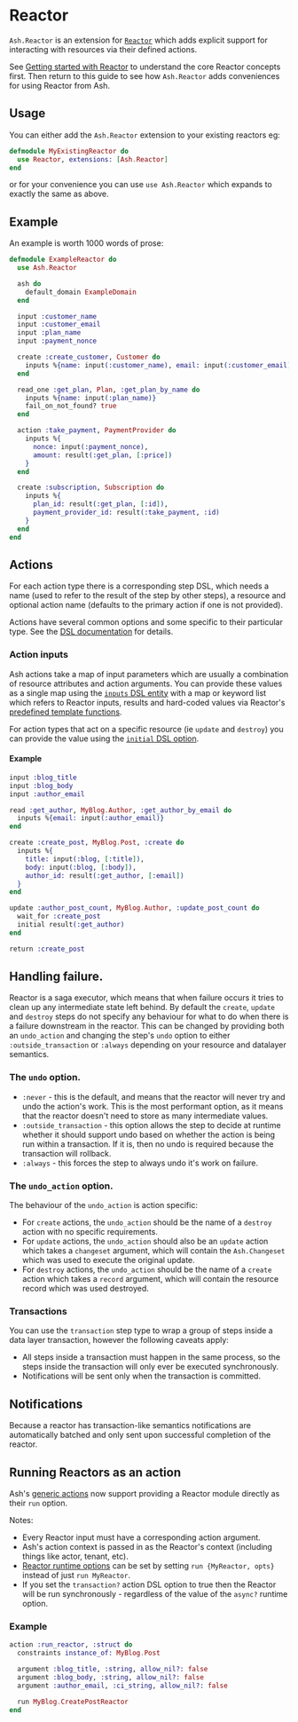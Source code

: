 # Reactor

`Ash.Reactor` is an extension for [`Reactor`](https://github.com/ash-project/reactor) which adds explicit support for interacting with resources via their defined actions.

See [Getting started with Reactor](https://hexdocs.pm/reactor/getting-started-with-reactor.html) to understand the core Reactor concepts first. Then return to this guide to see how `Ash.Reactor` adds conveniences for using Reactor from Ash.

## Usage

You can either add the `Ash.Reactor` extension to your existing reactors eg:

```elixir
defmodule MyExistingReactor do
  use Reactor, extensions: [Ash.Reactor]
end
```

or for your convenience you can use `use Ash.Reactor` which expands to exactly the same as above.

## Example

An example is worth 1000 words of prose:

```elixir
defmodule ExampleReactor do
  use Ash.Reactor

  ash do
    default_domain ExampleDomain
  end

  input :customer_name
  input :customer_email
  input :plan_name
  input :payment_nonce

  create :create_customer, Customer do
    inputs %{name: input(:customer_name), email: input(:customer_email)}
  end

  read_one :get_plan, Plan, :get_plan_by_name do
    inputs %{name: input(:plan_name)}
    fail_on_not_found? true
  end

  action :take_payment, PaymentProvider do
    inputs %{
      nonce: input(:payment_nonce),
      amount: result(:get_plan, [:price])
    }
  end

  create :subscription, Subscription do
    inputs %{
      plan_id: result(:get_plan, [:id]),
      payment_provider_id: result(:take_payment, :id)
    }
  end
end
```

## Actions

For each action type there is a corresponding step DSL, which needs a name (used
to refer to the result of the step by other steps), a resource and optional
action name (defaults to the primary action if one is not provided).

Actions have several common options and some specific to their particular type.
See the [DSL documentation](dsl-ash-reactor.html) for
details.

### Action inputs

Ash actions take a map of input parameters which are usually a combination of
resource attributes and action arguments. You can provide these values as a
single map using the [`inputs` DSL entity](dsl-ash-reactor.html#reactor-action-inputs) with a map or keyword list which refers to Reactor inputs, results and hard-coded values via Reactor's [predefined template functions](https://hexdocs.pm/reactor/Reactor.Dsl.Argument.html#functions).

For action types that act on a specific resource (ie `update` and `destroy`) you can provide the value using the [`initial` DSL option](dsl-ash-reactor.html#reactor-update-initial).

#### Example

```elixir
input :blog_title
input :blog_body
input :author_email

read :get_author, MyBlog.Author, :get_author_by_email do
  inputs %{email: input(:author_email)}
end

create :create_post, MyBlog.Post, :create do
  inputs %{
    title: input(:blog, [:title]),
    body: input(:blog, [:body]),
    author_id: result(:get_author, [:email])
  }
end

update :author_post_count, MyBlog.Author, :update_post_count do
  wait_for :create_post
  initial result(:get_author)
end

return :create_post
```

## Handling failure.

Reactor is a saga executor, which means that when failure occurs it tries to
clean up any intermediate state left behind. By default the `create`, `update`
and `destroy` steps do not specify any behaviour for what to do when there is a
failure downstream in the reactor. This can be changed by providing both an
`undo_action` and changing the step's `undo` option to either
`:outside_transaction` or `:always` depending on your resource and datalayer
semantics.

### The `undo` option.

- `:never` - this is the default, and means that the reactor will never try and
  undo the action's work. This is the most performant option, as it means that
  the reactor doesn't need to store as many intermediate values.
- `:outside_transaction` - this option allows the step to decide at runtime
  whether it should support undo based on whether the action is being run within
  a transaction. If it is, then no undo is required because the transaction
  will rollback.
- `:always` - this forces the step to always undo it's work on failure.

### The `undo_action` option.

The behaviour of the `undo_action` is action specific:

- For `create` actions, the `undo_action` should be the name of a `destroy`
  action with no specific requirements.
- For `update` actions, the `undo_action` should also be an `update` action
  which takes a `changeset` argument, which will contain the `Ash.Changeset`
  which was used to execute the original update.
- For `destroy` actions, the `undo_action` should be the name of a `create`
  action which takes a `record` argument, which will contain the
  resource record which was used destroyed.

### Transactions

You can use the `transaction` step type to wrap a group of steps inside a data layer transaction, however the following caveats apply:

- All steps inside a transaction must happen in the same process, so the steps
  inside the transaction will only ever be executed synchronously.
- Notifications will be sent only when the transaction is committed.

## Notifications

Because a reactor has transaction-like semantics notifications are automatically batched and only sent upon successful completion of the reactor.

## Running Reactors as an action

Ash's [generic actions](actions.md#generic-actions) now support providing a Reactor module directly as their `run` option.

Notes:

- Every Reactor input must have a corresponding action argument.
- Ash's action context is passed in as the Reactor's context (including things like actor, tenant, etc).
- [Reactor runtime options](`t:Reactor.options/0`) can be set by setting `run {MyReactor, opts}` instead of just `run MyReactor`.
- If you set the `transaction?` action DSL option to true then the Reactor will be run synchronously - regardless of the value of the `async?` runtime option.

### Example

```elixir
action :run_reactor, :struct do
  constraints instance_of: MyBlog.Post

  argument :blog_title, :string, allow_nil?: false
  argument :blog_body, :string, allow_nil?: false
  argument :author_email, :ci_string, allow_nil?: false

  run MyBlog.CreatePostReactor
end
```
